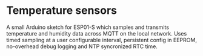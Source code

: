 # Temperature sensors

A small Arduino sketch for ESP01-S which samples and transmits temperature and
humidity data across MQTT on the local network. Uses timed sampling at a user
configurable interval, persistent config in EEPROM, no-overhead debug logging
and NTP syncronized RTC time.
